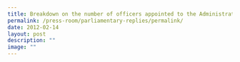 ```yaml
---
title: Breakdown on the number of officers appointed to the Administrative Service
permalink: /press-room/parliamentary-replies/permalink/
date: 2012-02-14
layout: post
description: ""
image: ""
---
```

